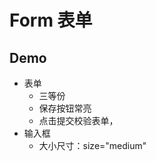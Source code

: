 # Form 表单

<script setup lang="ts">
import FormDemo from './components/FormDemo.vue'

</script>

## Demo

- 表单
  - 三等份
  - 保存按钮常亮
  - 点击提交校验表单，
- 输入框
  - 大小尺寸：size="medium"

<FormDemo />
